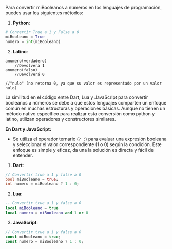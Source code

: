 Para convertir miBooleanos a números en los lenguajes de programación, puedes usar los siguientes métodos:

1. **Python**:

```python
# Convertir True a 1 y False a 0
miBooleano = True
numero = int(miBooleano)
```

2. **Latino**:
```Latino
anumero(verdadero)     
    //Devolverá 1
anumero(falso)         
    //Devolverá 0

//"nulo" (no retorna 0, ya que su valor es representado por un valor nulo)
```


La similitud en el código entre Dart, Lua y JavaScript para convertir booleanos a números se debe a que estos lenguajes comparten un enfoque común en muchas estructuras y operaciones básicas. Aunque no tienen un método nativo específico para realizar esta conversión como python y latino, utilizan operadores y constructores similares.

**En Dart y JavaScript:**
- Se utiliza el operador ternario (`? :`) para evaluar una expresión booleana y seleccionar el valor correspondiente (1 o 0) según la condición.
Este enfoque es simple y eficaz, da una la solución es directa y fácil de entender.

1. **Dart**:

```dart
// Convertir true a 1 y false a 0
bool miBooleano = true;
int numero = miBooleano ? 1 : 0;
```

2. **Lua**:

```lua
-- Convertir true a 1 y false a 0
local miBooleano = true
local numero = miBooleano and 1 or 0
```

3. **JavaScript**:

```javascript
// Convertir true a 1 y false a 0
const miBooleano = true;
const numero = miBooleano ? 1 : 0;
```
